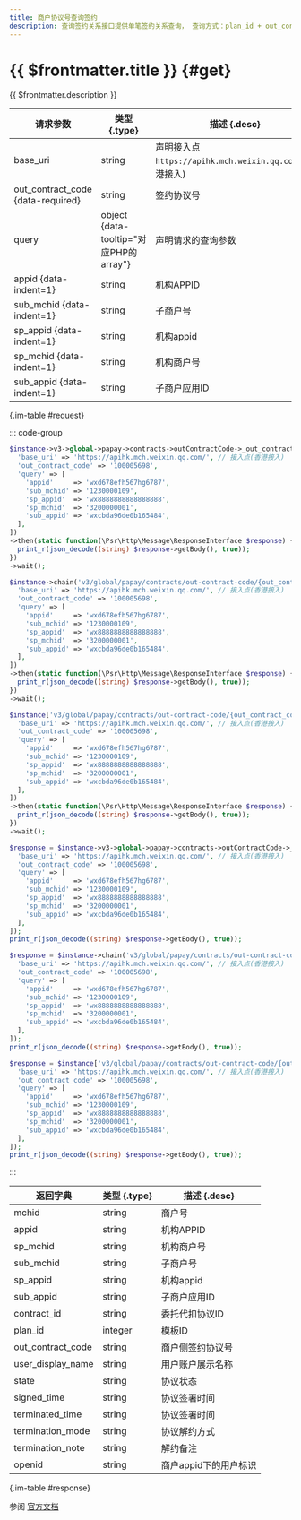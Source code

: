 ```yaml
---
title: 商户协议号查询签约
description: 查询签约关系接口提供单笔签约关系查询， 查询方式：plan_id + out_contract_no模式：传入模板ID和委托代扣协议号进行查询。
---
```


# {{ $frontmatter.title }} {#get}

{{ $frontmatter.description }}

| 请求参数 | 类型 {.type} | 描述 {.desc}
| --- | --- | ---
| base_uri | string | 声明接入点`https://apihk.mch.weixin.qq.com/`(香港接入)
| out_contract_code {data-required} | string | 签约协议号
| query | object {data-tooltip="对应PHP的array"} | 声明请求的查询参数
| appid {data-indent=1} | string | 机构APPID
| sub_mchid {data-indent=1} | string | 子商户号
| sp_appid {data-indent=1} | string | 机构appid
| sp_mchid {data-indent=1} | string | 机构商户号
| sub_appid {data-indent=1} | string | 子商户应用ID

{.im-table #request}

::: code-group

```php [异步纯链式]
$instance->v3->global->papay->contracts->outContractCode->_out_contract_code_->getAsync([
  'base_uri' => 'https://apihk.mch.weixin.qq.com/', // 接入点(香港接入)
  'out_contract_code' => '100005698',
  'query' => [
    'appid'     => 'wxd678efh567hg6787',
    'sub_mchid' => '1230000109',
    'sp_appid'  => 'wx8888888888888888',
    'sp_mchid'  => '3200000001',
    'sub_appid' => 'wxcbda96de0b165484',
  ],
])
->then(static function(\Psr\Http\Message\ResponseInterface $response) {
  print_r(json_decode((string) $response->getBody(), true));
})
->wait();
```

```php [异步声明式]
$instance->chain('v3/global/papay/contracts/out-contract-code/{out_contract_code}')->getAsync([
  'base_uri' => 'https://apihk.mch.weixin.qq.com/', // 接入点(香港接入)
  'out_contract_code' => '100005698',
  'query' => [
    'appid'     => 'wxd678efh567hg6787',
    'sub_mchid' => '1230000109',
    'sp_appid'  => 'wx8888888888888888',
    'sp_mchid'  => '3200000001',
    'sub_appid' => 'wxcbda96de0b165484',
  ],
])
->then(static function(\Psr\Http\Message\ResponseInterface $response) {
  print_r(json_decode((string) $response->getBody(), true));
})
->wait();
```

```php [异步属性式]
$instance['v3/global/papay/contracts/out-contract-code/{out_contract_code}']->getAsync([
  'base_uri' => 'https://apihk.mch.weixin.qq.com/', // 接入点(香港接入)
  'out_contract_code' => '100005698',
  'query' => [
    'appid'     => 'wxd678efh567hg6787',
    'sub_mchid' => '1230000109',
    'sp_appid'  => 'wx8888888888888888',
    'sp_mchid'  => '3200000001',
    'sub_appid' => 'wxcbda96de0b165484',
  ],
])
->then(static function(\Psr\Http\Message\ResponseInterface $response) {
  print_r(json_decode((string) $response->getBody(), true));
})
->wait();
```

```php [同步纯链式]
$response = $instance->v3->global->papay->contracts->outContractCode->_out_contract_code_->get([
  'base_uri' => 'https://apihk.mch.weixin.qq.com/', // 接入点(香港接入)
  'out_contract_code' => '100005698',
  'query' => [
    'appid'     => 'wxd678efh567hg6787',
    'sub_mchid' => '1230000109',
    'sp_appid'  => 'wx8888888888888888',
    'sp_mchid'  => '3200000001',
    'sub_appid' => 'wxcbda96de0b165484',
  ],
]);
print_r(json_decode((string) $response->getBody(), true));
```

```php [同步声明式]
$response = $instance->chain('v3/global/papay/contracts/out-contract-code/{out_contract_code}')->get([
  'base_uri' => 'https://apihk.mch.weixin.qq.com/', // 接入点(香港接入)
  'out_contract_code' => '100005698',
  'query' => [
    'appid'     => 'wxd678efh567hg6787',
    'sub_mchid' => '1230000109',
    'sp_appid'  => 'wx8888888888888888',
    'sp_mchid'  => '3200000001',
    'sub_appid' => 'wxcbda96de0b165484',
  ],
]);
print_r(json_decode((string) $response->getBody(), true));
```

```php [同步属性式]
$response = $instance['v3/global/papay/contracts/out-contract-code/{out_contract_code}']->get([
  'base_uri' => 'https://apihk.mch.weixin.qq.com/', // 接入点(香港接入)
  'out_contract_code' => '100005698',
  'query' => [
    'appid'     => 'wxd678efh567hg6787',
    'sub_mchid' => '1230000109',
    'sp_appid'  => 'wx8888888888888888',
    'sp_mchid'  => '3200000001',
    'sub_appid' => 'wxcbda96de0b165484',
  ],
]);
print_r(json_decode((string) $response->getBody(), true));
```

:::

| 返回字典 | 类型 {.type} | 描述 {.desc}
| --- | --- | ---
| mchid | string | 商户号
| appid | string | 机构APPID
| sp_mchid | string | 机构商户号
| sub_mchid | string | 子商户号
| sp_appid | string | 机构appid
| sub_appid | string | 子商户应用ID
| contract_id | string | 委托代扣协议ID
| plan_id | integer | 模板ID
| out_contract_code | string | 商户侧签约协议号
| user_display_name | string | 用户账户展示名称
| state | string | 协议状态
| signed_time | string | 协议签署时间
| terminated_time | string | 协议签署时间
| termination_mode | string | 协议解约方式
| termination_note | string | 解约备注
| openid | string | 商户appid下的用户标识

{.im-table #response}

参阅 [官方文档](https://pay.weixin.qq.com/wiki/doc/api_external/ch/apis/chapter5_1_3.shtml)

